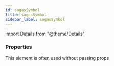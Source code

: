 ```yaml
---
id: sagasSymbol
title: sagasSymbol
sidebar_label: sagasSymbol
---
```


import Details from "@theme/Details"




### Properties

This element is often used without passing props

